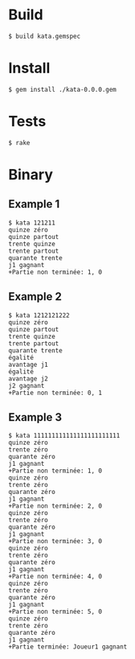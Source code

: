 # Build
    $ build kata.gemspec

# Install
    $ gem install ./kata-0.0.0.gem

# Tests
    $ rake

# Binary

## Example 1
    $ kata 121211
    quinze zéro
    quinze partout
    trente quinze
    trente partout
    quarante trente
    j1 gagnant
    +Partie non terminée: 1, 0

## Example 2
    $ kata 1212121222
    quinze zéro
    quinze partout
    trente quinze
    trente partout
    quarante trente
    égalité
    avantage j1
    égalité
    avantage j2
    j2 gagnant
    +Partie non terminée: 0, 1

## Example 3
    $ kata 111111111111111111111111
    quinze zéro
    trente zéro
    quarante zéro
    j1 gagnant
    +Partie non terminée: 1, 0
    quinze zéro
    trente zéro
    quarante zéro
    j1 gagnant
    +Partie non terminée: 2, 0
    quinze zéro
    trente zéro
    quarante zéro
    j1 gagnant
    +Partie non terminée: 3, 0
    quinze zéro
    trente zéro
    quarante zéro
    j1 gagnant
    +Partie non terminée: 4, 0
    quinze zéro
    trente zéro
    quarante zéro
    j1 gagnant
    +Partie non terminée: 5, 0
    quinze zéro
    trente zéro
    quarante zéro
    j1 gagnant
    +Partie terminée: Joueur1 gagnant




